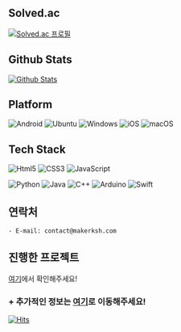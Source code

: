 ## Solved.ac
[![Solved.ac 프로필](http://mazassumnida.wtf/api/v2/generate_badge?boj=captain6700)](https://solved.ac/captain6700)

## Github Stats
[![Github Stats](https://github-readme-stats.vercel.app/api?username=SeHyun-Kim04&show_icons=true)](https://github-readme-stats.vercel.app/api?username=SeHyun-Kim04&show_icons=true)

## Platform
![Android](https://img.shields.io/badge/Android-3DDC84?style=flat-square&logo=Android&logoColor=white)
![Ubuntu](https://img.shields.io/badge/Ubuntu-E95420?style=flat-square&logo=Ubuntu&logoColor=white)
![Windows](https://img.shields.io/badge/Windows-0078D6?style=flat-square&logo=Windows&logoColor=white)
![iOS](https://img.shields.io/badge/iOS-000000?style=flat-square&logo=iOS&logoColor=white)
![macOS](https://img.shields.io/badge/macOS-000000?style=flat-square&logo=macOS&logoColor=white)

## Tech Stack
![Html5](https://img.shields.io/badge/Html5-E34F26?style=flat-square&logo=HTML5&logoColor=white)
![CSS3](https://img.shields.io/badge/CSS3-1572B6?style=flat-square&logo=CSS3&logoColor=white)
![JavaScript](https://img.shields.io/badge/JavaScript-F7DF1E?style=flat-square&logo=JavaScript&logoColor=white)

![Python](https://img.shields.io/badge/Python-3776AB?style=flat-square&logo=Python&logoColor=white)
![Java](https://img.shields.io/badge/Java-007396?style=flat-square&logo=Java&logoColor=white)
![C++](https://img.shields.io/badge/C++-00599C?style=flat-square&logo=C%2B%2B&logoColor=white)
![Arduino](https://img.shields.io/badge/Arduino-00979D?style=flat-square&logo=Arduino&logoColor=white)
![Swift](https://img.shields.io/badge/Swift-F05138?style=flat-square&logo=Swift&logoColor=white)

## 연락처
```
- E-mail: contact@makerksh.com
```

## 진행한 프로젝트
[여기](https://makerksh.com/project)에서 확인해주세요!

### + 추가적인 정보는 [여기](https://makerksh.com/)로 이동해주세요!

[![Hits](https://hits.seeyoufarm.com/api/count/incr/badge.svg?url=https%3A%2F%2Fgithub.com%2FSeHuyun-Kim04)](https://hits.seeyoufarm.com)
